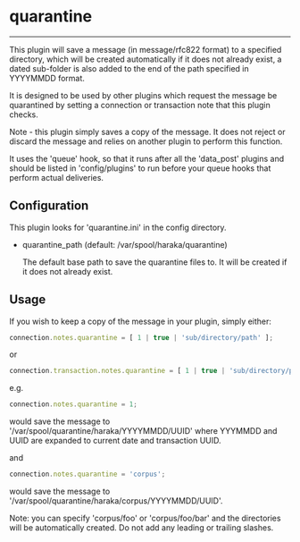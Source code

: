 quarantine
==========

------------------------------------------------------------------------------
This plugin will save a message (in message/rfc822 format) to a specified
directory, which will be created automatically if it does not already exist,
a dated sub-folder is also added to the end of the path specified in YYYYMMDD
format.

It is designed to be used by other plugins which request the message be 
quarantined by setting a connection or transaction note that this plugin
checks.

Note - this plugin simply saves a copy of the message.  It does not reject or
discard the message and relies on another plugin to perform this function.

It uses the 'queue' hook, so that it runs after all the 'data_post' plugins
and should be listed in 'config/plugins' to run before your queue hooks that
perform actual deliveries.

Configuration
-------------

This plugin looks for 'quarantine.ini' in the config directory.  

* quarantine_path                   (default: /var/spool/haraka/quarantine)

  The default base path to save the quarantine files to.  It will be created
  if it does not already exist.


Usage
-----

If you wish to keep a copy of the message in your plugin, simply either:

```javascript
connection.notes.quarantine = [ 1 | true | 'sub/directory/path' ];
```

or

```javascript
connection.transaction.notes.quarantine = [ 1 | true | 'sub/directory/path' ];
```

e.g.

```javascript
connection.notes.quarantine = 1;
```

would save the message to '/var/spool/quarantine/haraka/YYYYMMDD/UUID' where
YYYMMDD and UUID are expanded to current date and transaction UUID.

and

```javascript
connection.notes.quarantine = 'corpus';
```

would save the message to '/var/spool/quarantine/haraka/corpus/YYYYMMDD/UUID'.

Note: you can specify 'corpus/foo' or 'corpus/foo/bar' and the directories will
be automatically created.  Do not add any leading or trailing slashes.
